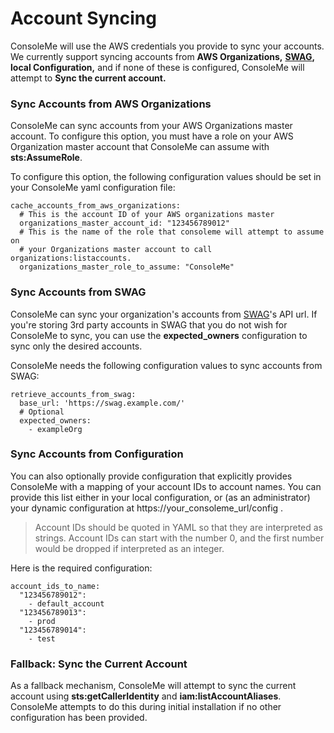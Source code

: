# Account Syncing

ConsoleMe will use the AWS credentials you provide to sync your accounts. We currently support syncing accounts from **AWS Organizations,** [**SWAG**](https://github.com/Netflix-Skunkworks/swag-api)**, local Configuration,** and if none of these is configured, ConsoleMe will attempt to **Sync the current account.**

### **Sync Accounts from AWS Organizations**

ConsoleMe can sync accounts from your AWS Organizations master account. To configure this option, you must have a role on your AWS Organization master account that ConsoleMe can assume with **sts:AssumeRole**.

To configure this option, the following configuration values should be set in your ConsoleMe yaml configuration file:

```text
cache_accounts_from_aws_organizations:
  # This is the account ID of your AWS organizations master
  organizations_master_account_id: "123456789012"
  # This is the name of the role that consoleme will attempt to assume on
  # your Organizations master account to call organizations:listaccounts.
  organizations_master_role_to_assume: "ConsoleMe"
```

### **Sync Accounts from** SWAG

ConsoleMe can sync your organization's accounts from [SWAG](https://github.com/Netflix-Skunkworks/swag-api)'s API url. If you're storing 3rd party accounts in SWAG that you do not wish for ConsoleMe to sync, you can use the **expected_owners** configuration to sync only the desired accounts.

ConsoleMe needs the following configuration values to sync accounts from SWAG:

```text
retrieve_accounts_from_swag:
  base_url: 'https://swag.example.com/'
  # Optional
  expected_owners:
    - exampleOrg
```

### **Sync Accounts from** Configuration

You can also optionally provide configuration that explicitly provides ConsoleMe with a mapping of your account IDs to account names. You can provide this list either in your local configuration, or \(as an administrator\) your dynamic configuration at https://your_consoleme_url/config .

> Account IDs should be quoted in YAML so that they are interpreted as strings. Account IDs can start with the number 0, and the first number would be dropped if interpreted as an integer.

Here is the required configuration:

```text
account_ids_to_name:
  "123456789012":
    - default_account
  "123456789013":
    - prod
  "123456789014":
    - test
```

### **Fallback: Sync the** Current Account

As a fallback mechanism, ConsoleMe will attempt to sync the current account using **sts:getCallerIdentity** and **iam:listAccountAliases**. ConsoleMe attempts to do this during initial installation if no other configuration has been provided.
